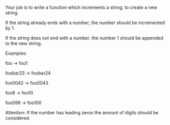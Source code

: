Your job is to write a function which increments a string, to create a new string.

If the string already ends with a number, the number should be incremented by 1.

If the string does not end with a number. the number 1 should be appended to the new string.

Examples:

foo -> foo1

foobar23 -> foobar24

foo0042 -> foo0043

foo9 -> foo10

foo099 -> foo100

Attention: If the number has leading zeros the amount of digits should be considered.

